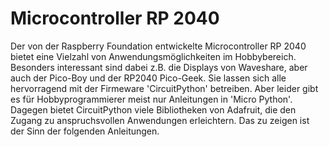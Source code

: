 # Microcontroller RP 2040
Der von der Raspberry Foundation entwickelte Microcontroller RP 2040 bietet eine Vielzahl
von Anwendungsmöglichkeiten im Hobbybereich.
Besonders interessant sind dabei z.B. die Displays von Waveshare, aber auch der Pico-Boy
und der  RP2040 Pico-Geek. Sie lassen sich alle hervorragend mit der Firmeware 'CircuitPython'
betreiben. Aber leider gibt es für Hobbyprogrammierer meist nur Anleitungen in 'Micro Python'.
Dagegen bietet CircuitPython viele Bibliotheken von Adafruit, die den Zugang zu anspruchsvollen
Anwendungen erleichtern. Das zu zeigen ist der Sinn der folgenden Anleitungen.
